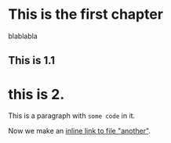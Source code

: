# This is the first chapter

blablabla

## This is 1.1

# this is 2.

This is a paragraph with `some code` in it.

Now we make an [inline link to file "another"](another.md).
